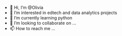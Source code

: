 - 👋 Hi, I’m @Olivia
- 👀 I’m interested in edtech and data analytics projects
- 🌱 I’m currently learning python
- 💞️ I’m looking to collaborate on ...
- 📫 How to reach me ...

<!---
livykrix/livykrix is a ✨ special ✨ repository because its `README.md` (this file) appears on your GitHub profile.
You can click the Preview link to take a look at your changes.
--->
